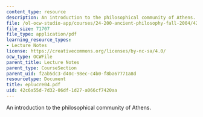 ```yaml
---
content_type: resource
description: An introduction to the philosophical community of Athens.
file: /ol-ocw-studio-app/courses/24-200-ancient-philosophy-fall-2004/42c6a55d7d3206df1d27a066cf7420aa_eplucre04.pdf
file_size: 71707
file_type: application/pdf
learning_resource_types:
- Lecture Notes
license: https://creativecommons.org/licenses/by-nc-sa/4.0/
ocw_type: OCWFile
parent_title: Lecture Notes
parent_type: CourseSection
parent_uid: f2ab5dc3-d40c-98ec-c4b0-f8ba67771a8d
resourcetype: Document
title: eplucre04.pdf
uid: 42c6a55d-7d32-06df-1d27-a066cf7420aa
---
```

An introduction to the philosophical community of Athens.